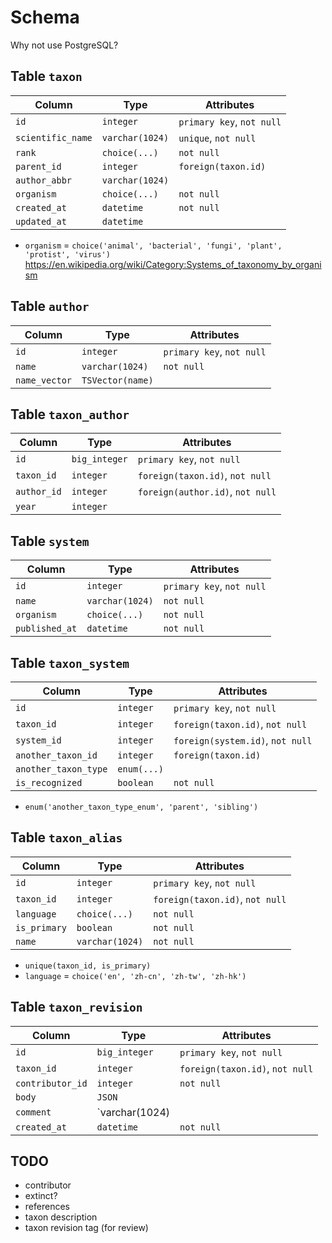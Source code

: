 # Schema


Why not use PostgreSQL?


## Table `taxon`

| Column              | Type            | Attributes                        |
| ------------------- | --------------- | --------------------------------- |
| `id`                | `integer`       | `primary key`, `not null`         |
| `scientific_name`   | `varchar(1024)` | `unique`, `not null`              |
| `rank`              | `choice(...)`   | `not null`                        |
| `parent_id`         | `integer`       | `foreign(taxon.id)`               |
| `author_abbr`       | `varchar(1024)` |                                   |
| `organism`          | `choice(...)`   | `not null`                        |
| `created_at`        | `datetime`      | `not null`                        |
| `updated_at`        | `datetime`      |                                   |

- `organism` = `choice('animal', 'bacterial', 'fungi', 'plant', 'protist', 'virus')`
  https://en.wikipedia.org/wiki/Category:Systems_of_taxonomy_by_organism


## Table `author`

| Column              | Type            | Attributes                        |
| ------------------- | --------------- | --------------------------------- |
| `id`                | `integer`       | `primary key`, `not null`         |
| `name`              | `varchar(1024)` | `not null`                        |
| `name_vector`       | `TSVector(name)`|                                   |


## Table `taxon_author`

| Column              | Type            | Attributes                        |
| ------------------- | --------------- | --------------------------------- |
| `id`                | `big_integer`   | `primary key`, `not null`         |
| `taxon_id`          | `integer`       | `foreign(taxon.id)`, `not null`   |
| `author_id`         | `integer`       | `foreign(author.id)`, `not null`  |
| `year`              | `integer`       |                                   |


## Table `system`

| Column              | Type            | Attributes                        |
| ------------------- | --------------- | --------------------------------- |
| `id`                | `integer`       | `primary key`, `not null`         |
| `name`              | `varchar(1024)` | `not null`                        |
| `organism`          | `choice(...)`   | `not null`                        |
| `published_at`      | `datetime`      | `not null`                        |


## Table `taxon_system`

| Column              | Type            | Attributes                        |
| ------------------- | --------------- | --------------------------------- |
| `id`                | `integer`       | `primary key`, `not null`         |
| `taxon_id`          | `integer`       | `foreign(taxon.id)`, `not null`   |
| `system_id`         | `integer`       | `foreign(system.id)`, `not null`  |
| `another_taxon_id`  | `integer`       | `foreign(taxon.id)`               |
| `another_taxon_type`| `enum(...)`     |                                   |
| `is_recognized`     | `boolean`       | `not null`                        |

- `enum('another_taxon_type_enum', 'parent', 'sibling')`


## Table `taxon_alias`

| Column              | Type            | Attributes                        |
| ------------------- | --------------- | --------------------------------- |
| `id`                | `integer`       | `primary key`, `not null`         |
| `taxon_id`          | `integer`       | `foreign(taxon.id)`, `not null`   |
| `language`          | `choice(...)`   | `not null`                        |
| `is_primary`        | `boolean`       | `not null`                        |
| `name`              | `varchar(1024)` | `not null`                        |

- `unique(taxon_id, is_primary)`
- `language` = `choice('en', 'zh-cn', 'zh-tw', 'zh-hk')`


## Table `taxon_revision`

| Column              | Type            | Attributes                        |
| ------------------- | --------------- | --------------------------------- |
| `id`                | `big_integer`   | `primary key`, `not null`         |
| `taxon_id`          | `integer`       | `foreign(taxon.id)`, `not null`   |
| `contributor_id`    | `integer`       | `not null`                        |
| `body`              | `JSON`          |                                   |
| `comment`           | `varchar(1024)  |                                   |
| `created_at`        | `datetime`      | `not null`                        |

## TODO

- contributor
- extinct?
- references
- taxon description
- taxon revision tag (for review)
